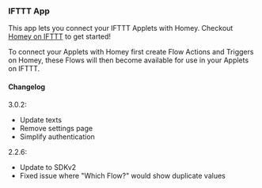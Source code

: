 ### IFTTT App

This app lets you connect your IFTTT Applets with Homey. Checkout [Homey on IFTTT](https://ifttt.com/homey) to get started!

To connect your Applets with Homey first create Flow Actions and Triggers on Homey, these Flows will then become available for use in your Applets on IFTTT.

#### Changelog
3.0.2:
- Update texts
- Remove settings page
- Simplify authentication

2.2.6:
- Update to SDKv2
- Fixed issue where "Which Flow?" would show duplicate values
